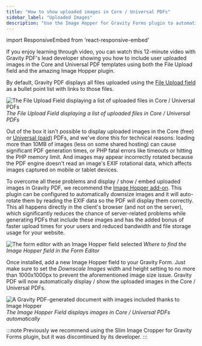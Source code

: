 ```yaml
---
title: "How to show uploaded images in Core / Universal PDFs"
sidebar_label: "Uploaded Images"
description: "Use the Image Hopper for Gravity Forms plugin to automatically display uploaded images in Core / Universal PDFs generated using Gravity PDF."
---
```


import ResponsiveEmbed from 'react-responsive-embed'

If you enjoy learning through video, you can watch this 12-minute video with Gravity PDF's lead developer showing you how to include user uploaded images in the Core and Universal PDF templates using both the File Upload field and the amazing Image Hopper plugin.

<ResponsiveEmbed src="https://player.vimeo.com/video/671784077" allowfullscreen />

By default, Gravity PDF displays all files uploaded using the [File Upload field](https://docs.gravityforms.com/file-upload/) as a bullet point list with links to those files.

![The File Upload Field displaying a list of uploaded files in Core / Universal PDFs](https://resources.gravitypdf.com/uploads/2018/08/file-upload-field-default.png)
_The File Upload Field displaying a list of uploaded files in Core / Universal PDFs_

Out of the box it isn't possible to display uploaded images in the Core (free) or [Universal (paid)](https://gravitypdf.com/store/#universal) PDFs, and we've done this for technical reasons: loading more than 10MB of images (less on some shared hosting) can cause significant PDF generation times, or PHP fatal errors like timeouts or hitting the PHP memory limit. And images may appear incorrectly rotated because the PDF engine doesn't read an image's EXIF rotational data, which affects images captured on mobile or tablet devices. 

To overcome all these problems and display / show / embed uploaded images in Gravity PDF, we recommend the [Image Hopper add-on](https://imagehopper.tech/). This plugin can be configured to automatically downsize images and it will auto-rotate them by reading the EXIF data so the PDF will display them correctly. This all happens directly in the client's browser (and not on the server), which significantly reduces the chance of server-related problems while generating PDFs that include these images and has the added bonus of faster upload times for your users and reduced bandwidth and file storage usage for your website.

![The form editor with an Image Hopper field selected](https://resources.imagehopper.tech/uploads/2021/07/Image-Hopper-in-Form-Editor.png)
_Where to find the Image Hopper field in the Form Editor_

Once installed, add a new Image Hopper field to your Gravity Form. Just make sure to set the *Downscale Images* width and height setting to no more than 1000x1000px to prevent the aforementioned image size issue. Gravity PDF will now automatically display / show the uploaded images in the Core / Universal PDFs.

![A Gravity PDF-generated document with images included thanks to Image Hopper](https://resources.gravitypdf.com/uploads/2021/02/Gravity-PDF-Zadani-w-Image-Hopper.png)
_The Image Hopper Field displays images in Core / Universal PDFs automatically_

:::note
Previously we recommend using the Slim Image Cropper for Gravity Forms plugin, but it was discontinued by its developer.
:::
